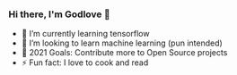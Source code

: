 ### Hi there, I'm Godlove 👋

- 🌱 I’m currently learning tensorflow
- 👯 I’m looking to learn machine learning (pun intended)
- 🥅 2021 Goals: Contribute more to Open Source projects
- ⚡ Fun fact: I love to cook and read
